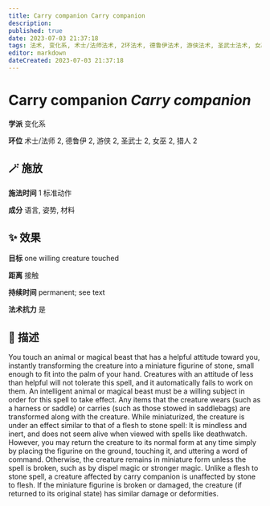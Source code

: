 ```yaml
---
title: Carry companion Carry companion
description: 
published: true
date: 2023-07-03 21:37:18
tags: 法术, 变化系, 术士/法师法术, 2环法术, 德鲁伊法术, 游侠法术, 圣武士法术, 女巫法术, 猎人法术
editor: markdown
dateCreated: 2023-07-03 21:37:18
---
```


# **Carry companion** *Carry companion*

**学派** 变化系 

**环位** 术士/法师 2, 德鲁伊 2, 游侠 2, 圣武士 2, 女巫 2, 猎人 2

## 🪄 施放

**施法时间** 1 标准动作

**成分** 语言, 姿势, 材料

## ✨ 效果 

**目标** one willing creature touched 

**距离** 接触  

**持续时间** permanent; see text 

**法术抗力** 是

## 📖 描述

You touch an animal or magical beast that has a helpful attitude toward you, instantly transforming the creature into a miniature figurine of stone, small enough to fit into the palm of your hand. Creatures with an attitude of less than helpful will not tolerate this spell, and it automatically fails to work on them. An intelligent animal or magical beast must be a willing subject in order for this spell to take effect. Any items that the creature wears (such as a harness or saddle) or carries (such as those stowed in saddlebags) are transformed along with the creature.  While miniaturized, the creature is under an effect similar to that of a flesh to stone spell: It is mindless and inert, and does not seem alive when viewed with spells like deathwatch. However, you may return the creature to its normal form at any time simply by placing the figurine on the ground, touching it, and uttering a word of command. Otherwise, the creature remains in miniature form unless the spell is broken, such as by dispel magic or stronger magic. Unlike a flesh to stone spell, a creature affected by carry companion is unaffected by stone to flesh. If the miniature figurine is broken or damaged, the creature (if returned to its original state) has similar damage or deformities.
    